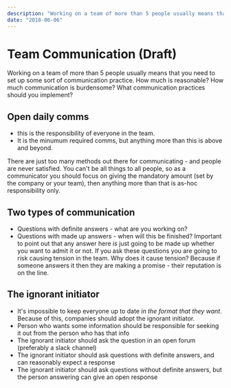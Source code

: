 ```yaml
---
description: "Working on a team of more than 5 people usually means that you need to set up some sort of communication practice."
date: "2018-06-06"
---
```


# Team Communication (Draft)

Working on a team of more than 5 people usually means that you need to set up some sort of communication practice. How much is reasonable? How much communication is burdensome? What communication practices should you implement?

Open daily comms
-----

- this is the responsibility of everyone in the team.
- It is the minumum required comms, but anything more than this is above and beyond.

There are just too many methods out there for communicating - and people are never satisfied. You can't be all things to all people, so as a communicator you should focus on giving the mandatory amount (set by the company or your team), then anything more than that is as-hoc responsibility only. 

Two types of communication
---

- Questions with definite answers - what are you working on?
- Questions with made up answers - when will this be finished? Important to point out that any answer here *is* just going to be made up whether you want to admit it or not. If you ask these questions you are going to risk causing tension in the team. Why does it cause tension? Because if someone answers it then they are making a promise - their reputation is on the line.

The ignorant initiator
---
- It's impossible to keep everyone up to date *in the format that they want*. Because of this, companies should adopt the ignorant initiator.
- Person who wants some information should be responsible for seeking it out from the person who has that info
- The ignorant initiator should ask the question in an open forum (preferably a slack channel)
- The ignorant initiator should ask questions with definite answers, and can reasonably expect a response
- The ignorant initiator should ask questions without definite answers, but the person answering can give an open response

